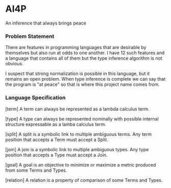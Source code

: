 # AI4P
An inference that always brings peace

### Problem Statement

There are features in programming languages that are desirable by themselves but also run at odds to one another. I have 12 such features and a language that contains all of them but the type inference algorithm is not obvious.

I suspect that strong normalization is possible in this language, but it remains an open problem. When type inference is complete we can say that the program is "at peace" so that is where this project name comes from.

### Language Specification

[term] A term can always be represented as a lambda calculus term.

[type] A type can always be represented nominally with possible internal structure expressable as a lamba calculus term.

[split] A split is a symbolic link to multiple ambiguous terms. Any term position that accepts a Term must accept a Split.

[join] A join is a symbolic link to multiple ambiguous types. Any type position that accepts a Type must accept a Join.

[goal] A goal is an objective to minimize or maximize a metric produced from some Terms and Types.

[relation] A relation is a property of comparison of some Terms and Types.
